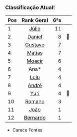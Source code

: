 ### Classificação Atual!

|Pos| Rank Geral      |6ªs    |  |
|:--|:--------: |---:| ---:|
| 1 | [Júlio](https://www.linkedin.com/in/juliolpiva/)                              | 11 ||
| 2 | [Daniel](https://www.linkedin.com/in/mrdanielfsch/)                           | 8 |:basketball:|
| 3 | [Gustavo](https://www.linkedin.com/in/gustavo-deitos-bernardini-370264145/)   | 7 ||
| 4 | [Matias](https://www.linkedin.com/in/deandreamatias/)                         | 7 ||
| 5 | [Moacir](https://www.linkedin.com/in/moacirosa/)                              | 6 ||
| 6 | Ana*                                                                          | 4 ||
| 7 | [Lulu](https://www.linkedin.com/in/luis-felipe-90666758)                      | 4 ||
| 8 | [André](https://github.com/Milack27)                                          | 4 || 
| 9 | [Yuri](https://www.linkedin.com/in/yuri-juppa-3285bb124/)                     | 4 |:basketball:|
| 10| [Romano](https://www.linkedin.com/in/romanosw/)                               | 3 ||                         
| 11| [João](https://www.linkedin.com/in/jo%C3%A3o-pedro-dos-reis-8923b0a9/)        | 1 ||
| 12| [Bernardo](https://www.linkedin.com/in/bhpmurta/)                             | 1 |||
* Carece Fontes 
